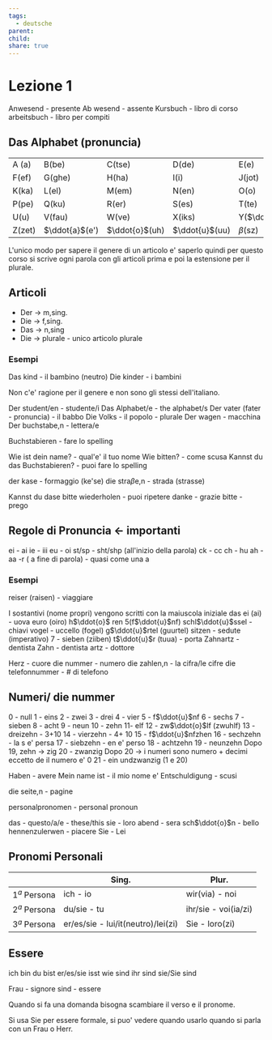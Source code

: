 ```yaml
---
tags:
  - deutsche
parent: 
child: 
share: true
---
```


# Lezione 1


Anwesend - presente
Ab wesend - assente
Kursbuch - libro di corso
arbeitsbuch - libro per compiti

## Das Alphabet (pronuncia)

|        |                |                |                |                     |
| ------ | -------------- | -------------- | -------------- | ------------------- |
| A (a)  | B(be)          | C(tse)         | D(de)          | E(e)                |
| F(ef)  | G(ghe)         | H(ha)          | I(i)           | J(jot)              |
| K(ka)  | L(el)          | M(em)          | N(en)          | O(o)                |
| P(pe)  | Q(ku)          | R(er)          | S(es)          | T(te)               |
| U(u)   | V(fau)         | W(ve)          | X(iks)         | Y($\ddot{u}$psilon)          |
| Z(zet) | $\ddot{a}$(e')          | $\ddot{o}$(uh)          | $\ddot{u}$(uu)          | $\beta$(sz)               |

L'unico modo per sapere il genere di un articolo e' saperlo quindi per questo corso si scrive ogni parola con gli articoli prima e poi la estensione per il plurale.

## Articoli

- Der $\rightarrow$ m,sing.
- Die $\rightarrow$ f,sing.
- Das $\rightarrow$ n,sing
- Die $\rightarrow$ plurale - unico articolo plurale
### Esempi

Das kind - il bambino (neutro)
Die kinder - i bambini

Non c'e' ragione per il genere e non sono gli stessi dell'italiano.

Der student/en - studente/i
Das Alphabet/e - the alphabet/s
Der vater (fater - pronuncia) - il babbo
Die Volks - il popolo - plurale
Der wagen - macchina
Der buchstabe,n - lettera/e

Buchstabieren - fare lo spelling

Wie ist dein name? - qual'e' il tuo nome
Wie bitten? - come scusa
Kannst du das Buchstabieren? - puoi fare lo spelling

der kase - formaggio (ke'se)
die stra$\beta$e,n - strada (strasse)

Kannst du dase bitte wiederholen - puoi ripetere
danke - grazie
bitte - prego


## Regole di Pronuncia <- importanti

ei - ai
ie - iii
eu - oi
st/sp - sht/shp (all'inizio della parola)
ck - cc
ch - hu
ah - aa
-r ( a fine di parola) - quasi come una a

### Esempi

reiser (raisen) - viaggiare

I sostantivi (nome propri) vengono scritti con la maiuscola iniziale
das ei (ai) - uova
euro (oiro)
h$\ddot{o}$ ren
5(f$\ddot{u}$nf)
schl$\ddot{u}$ssel - chiavi
vogel - uccello (fogel)
g$\ddot{u}$rtel (guurtel)
sitzen - sedute (imperativo)
7 - sieben (ziiben)
t$\ddot{u}$r (tuua) - porta
Zahnartz - dentista
Zahn - dentista
artz - dottore

Herz - cuore
die nummer - numero
die zahlen,n - la cifra/le cifre
die telefonnummer - # di telefono
## Numeri/ die nummer

0 - null
1 - eins
2 - zwei
3 - drei
4 - vier
5 - f$\ddot{u}$nf
6 - sechs
7 - sieben
8 - acht
9 - neun
10 - zehn
11- elf
12 - zw$\ddot{o}$lf (zwuhlf)
13 - dreizehn - 3+10
14 - vierzehn - 4+ 10
15 - f$\ddot{u}$nfzhen
16 - sechzehn - la s e' persa
17 - siebzehn - en e' perso
18 - achtzehn
19 - neunzehn
Dopo 19, zehn -> zig
20 - zwanzig
Dopo 20 -> i numeri sono numero + decimi eccetto de il numero e' 0
21 - ein undzwanzig (1 e 20)

Haben - avere
Mein name ist - il mio nome e'
Entschuldigung - scusi

die seite,n - pagine

personalpronomen - personal pronoun

das - questo/a/e - these/this
sie - loro
abend - sera
sch$\ddot{o}$n - bello
hennenzulerwen - piacere
Sie - Lei

## Pronomi Personali

|               | Sing.                              | Plur.          |
| ------------- | ---------------------------------- | -------------- |
| 1$^a$ Persona | ich - io                           | wir(via) - noi |
| 2$^a$ Persona | du/sie - tu                        | ihr/sie - voi(ia/zi)  |
| 3$^a$ Persona | er/es/sie - lui/it(neutro)/lei(zi) | Sie - loro(zi)               |

## Essere

ich bin
du bist
er/es/sie isst
wie sind
ihr sind
sie/Sie sind

Frau - signore
sind - essere

Quando si fa una domanda bisogna scambiare il verso e il pronome.

Si usa Sie per essere formale, si puo' vedere quando usarlo quando si parla con un Frau o Herr.
